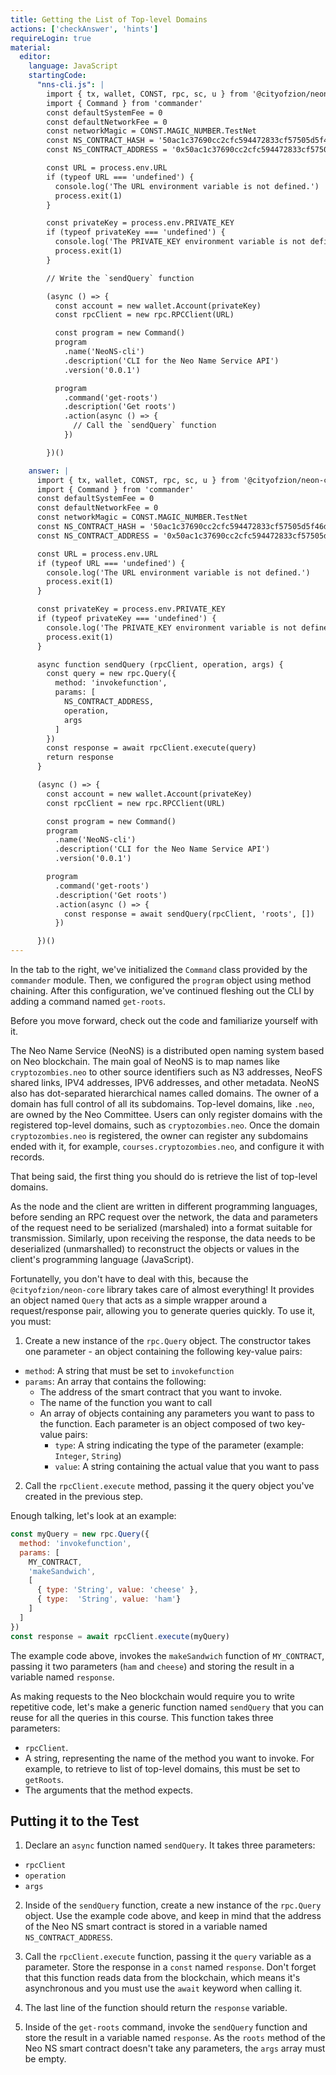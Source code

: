 ```yaml
---
title: Getting the List of Top-level Domains
actions: ['checkAnswer', 'hints']
requireLogin: true
material:
  editor:
    language: JavaScript
    startingCode:
      "nns-cli.js": |
        import { tx, wallet, CONST, rpc, sc, u } from '@cityofzion/neon-core'
        import { Command } from 'commander'
        const defaultSystemFee = 0
        const defaultNetworkFee = 0
        const networkMagic = CONST.MAGIC_NUMBER.TestNet
        const NS_CONTRACT_HASH = '50ac1c37690cc2cfc594472833cf57505d5f46de' // Name Service
        const NS_CONTRACT_ADDRESS = '0x50ac1c37690cc2cfc594472833cf57505d5f46de'

        const URL = process.env.URL
        if (typeof URL === 'undefined') {
          console.log('The URL environment variable is not defined.')
          process.exit(1)
        }

        const privateKey = process.env.PRIVATE_KEY
        if (typeof privateKey === 'undefined') {
          console.log('The PRIVATE_KEY environment variable is not defined.')
          process.exit(1)
        }

        // Write the `sendQuery` function

        (async () => {
          const account = new wallet.Account(privateKey)
          const rpcClient = new rpc.RPCClient(URL)

          const program = new Command()
          program
            .name('NeoNS-cli')
            .description('CLI for the Neo Name Service API')
            .version('0.0.1')

          program
            .command('get-roots')
            .description('Get roots')
            .action(async () => {
              // Call the `sendQuery` function
            })

        })()

    answer: |
      import { tx, wallet, CONST, rpc, sc, u } from '@cityofzion/neon-core'
      import { Command } from 'commander'
      const defaultSystemFee = 0
      const defaultNetworkFee = 0
      const networkMagic = CONST.MAGIC_NUMBER.TestNet
      const NS_CONTRACT_HASH = '50ac1c37690cc2cfc594472833cf57505d5f46de' // Name Service
      const NS_CONTRACT_ADDRESS = '0x50ac1c37690cc2cfc594472833cf57505d5f46de'

      const URL = process.env.URL
      if (typeof URL === 'undefined') {
        console.log('The URL environment variable is not defined.')
        process.exit(1)
      }

      const privateKey = process.env.PRIVATE_KEY
      if (typeof privateKey === 'undefined') {
        console.log('The PRIVATE_KEY environment variable is not defined.')
        process.exit(1)
      }

      async function sendQuery (rpcClient, operation, args) {
        const query = new rpc.Query({
          method: 'invokefunction',
          params: [
            NS_CONTRACT_ADDRESS,
            operation,
            args
          ]
        })
        const response = await rpcClient.execute(query)
        return response
      }

      (async () => {
        const account = new wallet.Account(privateKey)
        const rpcClient = new rpc.RPCClient(URL)

        const program = new Command()
        program
          .name('NeoNS-cli')
          .description('CLI for the Neo Name Service API')
          .version('0.0.1')

        program
          .command('get-roots')
          .description('Get roots')
          .action(async () => {
            const response = await sendQuery(rpcClient, 'roots', [])
          })

      })()
---
```


In the tab to the right, we've initialized the `Command` class provided by the `commander` module. Then, we configured the `program` object using method chaining. After this configuration, we've continued fleshing out the CLI by adding a command named `get-roots`.

Before you move forward, check out the code and familiarize yourself with it.


The Neo Name Service (NeoNS) is a distributed open naming system based on Neo blockchain. The main goal of NeoNS is to map names like `cryptozombies.neo` to other source identifiers such as N3 addresses, NeoFS shared links, IPV4 addresses, IPV6 addresses, and other metadata. NeoNS also has dot-separated hierarchical names called domains. The owner of a domain has full control of all its subdomains.
Top-level domains, like `.neo`, are owned by the Neo Committee. Users can only register domains with the registered top-level domains, such as `cryptozombies.neo`. Once the domain `cryptozombies.neo` is registered, the owner can register any subdomains ended with it, for example, `courses.cryptozombies.neo`, and configure it with records.

That being said, the first thing you should do is retrieve the list of top-level domains.

As the node and the client are written in different programming languages, before sending an RPC request over the network, the data and parameters of the request need to be serialized (marshaled) into a format suitable for transmission. Similarly, upon receiving the response, the data needs to be deserialized (unmarshalled) to reconstruct the objects or values in the client's programming language (JavaScript).

Fortunatelly, you don't have to deal with this, because the `@cityofzion/neon-core` library takes care of almost everything! It provides an object named `Query` that acts as a simple wrapper around a request/response pair, allowing you to generate queries quickly. To use it, you must:

1. Create a new instance of the `rpc.Query` object. The constructor takes one parameter - an object containing the following key-value pairs:
- `method`: A string that must be set to `invokefunction`
- `params`: An array that contains the following:
    - The address of the smart contract that you want to invoke.
    - The name of the function you want to call
    - An array of objects containing any parameters you want to pass to the function. Each parameter is an object composed of two key-value pairs:
      - `type`: A string indicating the type of the parameter (example: `Integer`, `String`)
      - `value`: A string containing the actual value that you want to pass

2. Call the `rpcClient.execute` method, passing it the query object you've created in the previous step.

Enough talking, let's look at an example:

```js
const myQuery = new rpc.Query({
  method: 'invokefunction',
  params: [
    MY_CONTRACT,
    'makeSandwich',
    [
      { type: 'String', value: 'cheese' },
      { type:  'String', value: 'ham'}
    ]
  ]
})
const response = await rpcClient.execute(myQuery)
```

The example code above, invokes the `makeSandwich` function of `MY_CONTRACT`, passing it two parameters (`ham` and `cheese`) and storing the result in a variable named `response`.

As making requests to the Neo blockchain would require you to write repetitive code, let's make a generic function named `sendQuery` that you can reuse for all the queries in this course. This function takes three parameters:
- `rpcClient`.
- A string, representing the name of the method you want to invoke. For example, to retrieve to list of top-level domains, this must be set to `getRoots`.
- The arguments that the method expects.

## Putting it to the Test

1. Declare an `async` function named `sendQuery`. It takes three parameters:
  - `rpcClient`
  - `operation`
  - `args`

2. Inside of the `sendQuery` function, create a new instance of the `rpc.Query` object. Use the example code above, and keep in mind that the address of the Neo NS smart contract is stored in a variable named `NS_CONTRACT_ADDRESS`.

3. Call the `rpcClient.execute` function, passing it the `query` variable as a parameter. Store the response in a `const` named `response`. Don't forget that this function reads data from the blockchain, which means it's asynchronous and you must use the `await` keyword when calling it.

4. The last line of the function should return the `response` variable.

5. Inside of the `get-roots` command, invoke the `sendQuery` function and store the result in a variable named `response`. As the `roots` method of the Neo NS smart contract doesn't take any parameters, the `args` array must be empty.


